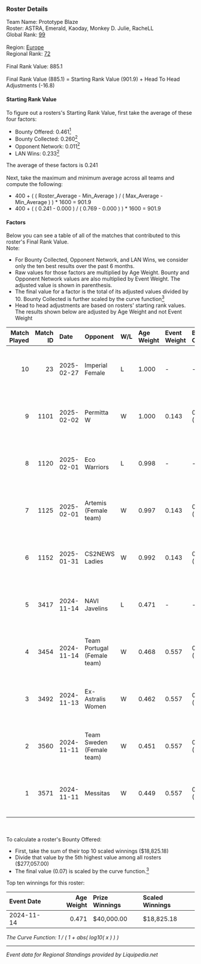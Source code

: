 ### Roster Details<br />
Team Name: Prototype Blaze<br />
Roster: ASTRA, Emerald, Kaoday, Monkey D. Julie, RacheLL<br />
Global Rank: [99](../standings_global.md)<br />
<br />
Region: [Europe]( ../standings_europe.md)<br />
Regional Rank: [72]( ../standings_europe.md)<br />
<br />
Final Rank Value:  885.1<br />
<br />
Final Rank Value (885.1) = Starting Rank Value (901.9) + Head To Head Adjustments (-16.8)<br />

#### Starting Rank Value<br />
To figure out a rosters's Starting Rank Value, first take the average of these four factors:<br />
- Bounty Offered: 0.461[<sup>1</sup>](#table2)
- Bounty Collected: 0.260[<sup>2</sup>](#table1)
- Opponent Network: 0.011[<sup>2</sup>](#table1)
- LAN Wins: 0.233[<sup>2</sup>](#table1)

The average of these factors is 0.241<br />
<br />
Next, take the maximum and minimum average across all teams and compute the following:<br />
- 400 + ( ( Roster_Average - Min_Average ) / ( Max_Average - Min_Average ) ) * 1600 = 901.9
- 400 + ( ( 0.241 - 0.000 ) / ( 0.769 - 0.000 ) ) * 1600 = 901.9


#### Factors<br />
Below you can see a table of all of the matches that contributed to this roster's Final Rank Value.<br />
Note:<br />

- For Bounty Collected, Opponent Network, and LAN Wins, we consider only the ten best results over the past 6 months.
- Raw values for those factors are multiplied by Age Weight. Bounty and Opponent Network values are also multiplied by Event Weight. The adjusted value is shown in parenthesis.
- The final value for a factor is the total of its adjusted values divided by 10. Bounty Collected is further scaled by the curve function[<sup>3</sup>](#curveFunction)
- Head to head adjustments are based on rosters' starting rank values. The results shown below are adjusted by Age Weight and not Event Weight
<span id="table1"></span><br />


| Match Played | Match ID | Date       | Opponent                    | W/L | Age Weight | Event Weight | Bounty Collected | Opponent Network | LAN Wins  | H2H Adj. | Roster                                           |
| -: | -: | :- | :- | :- | :- | :- | :- | :- | :- | -: | :- |
|           10 |       23 | 2025-02-27 | Imperial Female             | L   | 1.000      | -            | -                | -                | -         |    -9.96 | ASTRA, Emerald, Kaoday, Monkey D. Julie, RacheLL |
|            9 |     1101 | 2025-02-02 | Permitta W                  | W   | 1.000      | 0.143        | 0.000 (0.000)    | 0.145 (0.021)    | 0 (0.000) |     2.11 | ASTRA, Emerald, Kaoday, Monkey D. Julie, RacheLL |
|            8 |     1120 | 2025-02-01 | Eco Warriors                | L   | 0.998      | -            | -                | -                | -         |   -27.30 | ASTRA, Emerald, Kaoday, Monkey D. Julie, RacheLL |
|            7 |     1125 | 2025-02-01 | Artemis (Female team)       | W   | 0.997      | 0.143        | 0.000 (0.000)    | 0.048 (0.007)    | 0 (0.000) |     3.00 | ASTRA, Emerald, Kaoday, Monkey D. Julie, RacheLL |
|            6 |     1152 | 2025-01-31 | CS2NEWS Ladies              | W   | 0.992      | 0.143        | 0.001 (0.000)    | 0.151 (0.021)    | 0 (0.000) |     4.98 | ASTRA, Emerald, Kaoday, Monkey D. Julie, RacheLL |
|            5 |     3417 | 2024-11-14 | NAVI Javelins               | L   | 0.471      | -            | -                | -                | -         |    -4.41 | ASTRA, Emerald, Kaoday, Monkey D. Julie, RacheLL |
|            4 |     3454 | 2024-11-14 | Team Portugal (Female team) | W   | 0.468      | 0.557        | 0.034 (0.009)    | 0.067 (0.017)    | 1 (0.468) |     6.55 | ASTRA, Emerald, Kaoday, Monkey D. Julie, RacheLL |
|            3 |     3492 | 2024-11-13 | Ex-Astralis Women           | W   | 0.462      | 0.557        | 0.012 (0.003)    | 0.084 (0.022)    | 1 (0.462) |     4.64 | ASTRA, Emerald, Kaoday, Monkey D. Julie, RacheLL |
|            2 |     3560 | 2024-11-11 | Team Sweden (Female team)   | W   | 0.451      | 0.557        | 0.008 (0.002)    | 0.039 (0.010)    | 1 (0.451) |     2.77 | ASTRA, Emerald, Kaoday, Monkey D. Julie, RacheLL |
|            1 |     3571 | 2024-11-11 | Messitas                    | W   | 0.449      | 0.557        | 0.000 (0.000)    | 0.049 (0.012)    | 1 (0.449) |     0.80 | ASTRA, Emerald, Kaoday, Monkey D. Julie, RacheLL |

<br />
<span id="table2"></span><br />
To calculate a roster's Bounty Offered:<br />

- First, take the sum of their top 10 scaled winnings ($18,825.18)
- Divide that value by the 5th highest value among all rosters ($277,057.00)
- The final value (0.07) is scaled by the curve function.[<sup>3</sup>](#curveFunction)

Top ten winnings for this roster:<br />

| Event Date | Age Weight | Prize Winnings | Scaled Winnings |
| :- | -: | :- | :- |
| 2024-11-14 |      0.471 | $40,000.00     | $18,825.18      |


<span id="curveFunction"></span>_The Curve Function: 1 / ( 1 + abs( log10( x ) ) )_<br />

---
_Event data for Regional Standings provided by Liquipedia.net_<br />
